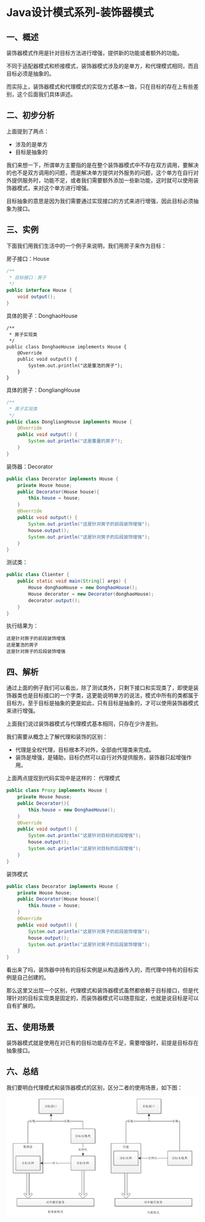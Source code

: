 # Java设计模式系列-装饰器模式
## 一、概述
装饰器模式作用是针对目标方法进行增强，提供新的功能或者额外的功能。

不同于适配器模式和桥接模式，装饰器模式涉及的是单方，和代理模式相同，而且目标必须是抽象的。

而实际上，装饰器模式和代理模式的实现方式基本一致，只在目标的存在上有些差别，这个后面我们具体讲述。
## 二、初步分析
上面提到了两点：
- 涉及的是单方
- 目标是抽象的

我们来想一下，所谓单方主要指的是在整个装饰器模式中不存在双方调用，要解决的也不是双方调用的问题，而是解决单方提供对外服务的问题，这个单方在自行对外提供服务时，功能不足，或者我们需要额外添加一些新功能，这时就可以使用装饰器模式，来对这个单方进行增强。

目标抽象的意思是因为我们需要通过实现接口的方式来进行增强，因此目标必须抽象为接口。
## 三、实例
下面我们用我们生活中的一个例子来说明，我们用房子来作为目标：

房子接口：House
```java
/**
 * 目标接口：房子
 */
public interface House {
    void output();
}
```
具体的房子：DonghaoHouse
```
/**
 * 房子实现类
 */
public class DonghaoHouse implements House {
    @Override
    public void output() {
        System.out.println("这是董浩的房子");
    }
}
```
具体的房子：DongliangHouse
```java
/**
 * 房子实现类
 */
public class DongliangHouse implements House {
    @Override
    public void output() {
        System.out.println("这是董量的房子");
    }
}
```
装饰器：Decorator
```java
public class Decorator implements House {
    private House house;
    public Decorator(House house){
        this.house = house;
    }
    @Override
    public void output() {
        System.out.println("这是针对房子的前段装饰增强");
        house.output();
        System.out.println("这是针对房子的后段装饰增强");
    }
}
```
测试类：
```java
public class Clienter {
    public static void main(String[] args) {
        House donghaoHouse = new DonghaoHouse();
        House decorator = new Decorator(donghaoHouse);
        decorator.output();
    }
}
```
执行结果为：
```text
这是针对房子的前段装饰增强
这是董浩的房子
这是针对房子的后段装饰增强
```
## 四、解析
通过上面的例子我们可以看出，除了测试类外，只剩下接口和实现类了，即使是装饰器类也是目标接口的一个字类，这更能说明单方的说法，模式中所有的类都属于目标方。至于目标是抽象的更是如此，只有目标是抽象的，才可以使用装饰器模式来进行增强。

上面我们说过装饰器模式与代理模式基本相同，只存在少许差别。

我们需要从概念上了解代理和装饰的区别：
- 代理是全权代理，目标根本不对外，全部由代理类来完成。
- 装饰是增强，是辅助，目标仍然可以自行对外提供服务，装饰器只起增强作用。

上面两点提现到代码实现中是这样的：
代理模式
```java
public class Proxy implements House {
    private House house;
    public Decorator(){
        this.house = new DonghaoHouse();
    }
    @Override
    public void output() {
        System.out.println("这是针对目标的前段增强");
        house.output();
        System.out.println("这是针对目标的后段增强");
    }
}
```
装饰模式
```java
public class Decorator implements House {
    private House house;
    public Decorator(House house){
        this.house = house;
    }
    @Override
    public void output() {
        System.out.println("这是针对房子的前段装饰增强");
        house.output();
        System.out.println("这是针对房子的后段装饰增强");
    }
}
```
看出来了吗，装饰器中持有的目标实例是从构造器传入的，而代理中持有的目标实例是自己创建的。

那么这里又出现一个区别，代理模式和装饰器模式虽然都依赖于目标接口，但是代理针对的目标实现类是固定的，而装饰器模式可以随意指定，也就是说目标是可以自有扩展的。
## 五、使用场景
装饰器模式就是使用在对已有的目标功能存在不足，需要增强时，前提是目标存在抽象接口。
## 六、总结
我们要明白代理模式和装饰器模式的区别，区分二者的使用场景，如下图：

![模式对比](../images/模式对比.png)
